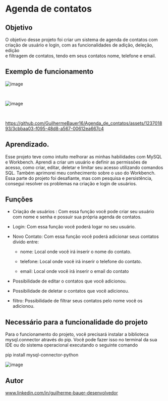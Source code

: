 # Agenda de contatos     

## Objetivo

O objetivo desse projeto foi criar um sistema de agenda de contatos 
com criação de usuário e login, com as funcionalidades de adição, deleção, edição     
e filtragem de contatos, tendo em seus contatos nome, telefone e email.              

## Exemplo de funcionamento 

![image](https://github.com/GuilhermeBauer16/Agenda_de_contatos/assets/123701893/178dcdc1-314b-4844-8ead-c57ce63ea455)


<br>

![image](https://github.com/GuilhermeBauer16/Agenda_de_contatos/assets/123701893/da862de8-5b1b-4695-8281-bb9aded8c550)

<br>


https://github.com/GuilhermeBauer16/Agenda_de_contatos/assets/123701893/3cbbaa03-f095-48d8-a567-00612ea667c4


## Aprendizado.     


Esse projeto teve como intuito melhorar as minhas habilidades com MySQL e Workbench. Aprendi a criar um usuário e definir as permissões de acesso, como criar, editar, deletar e limitar seu acesso utilizando comandos SQL. Também aprimorei meu conhecimento sobre o uso do Workbench. Essa parte do projeto foi desafiante, mas com pesquisa e persistência, consegui resolver os problemas na criação e login de usuários.

## Funções

* Criação de usuários : Com essa função você pode criar seu usuário com nome e senha e possuir sua própria agenda de contatos.

* Login: Com essa função você poderá logar no seu usuário.

* Novo Contato: Com essa função você poderá adicionar seus contatos divido entre:

  * nome: Local onde você irá inserir o nome do contato.

  * telefone: Local onde você irá inserir o telefone do contato.

  * email: Local onde você irá inserir o email do contato
  
* Possibilidade de editar o contatos que você adicionou.

* Possibilidade de deletar o contatos que você adicionou.

* filtro: Possibilidade de filtrar seus contatos pelo nome você os adicionou.

## Necessário para a funcionalidade do projeto

Para o funcionamento do projeto, você precisará instalar a biblioteca mysql.connector através do pip.
Você pode fazer isso no terminal da sua IDE ou do sistema operacional executando o seguinte comando

pip install mysql-connector-python

![image](https://github.com/GuilhermeBauer16/Agenda_de_contatos/assets/123701893/8fd6e86b-8dec-4a64-8e1f-2c197802c721)


## Autor 

 www.linkedin.com/in/guilherme-bauer-desenvolvedor
